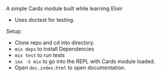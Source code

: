 A simple Cards module built while learning Elixir

- Uses doctest for testing.

Setup:

- Clone repo and cd into directory.
- `mix deps` to install Dependencies
- `mix test` to run tests
- `iex -S mix` to go into the REPL with Cards module loaded.
- Open `doc.index.html` to open documentation.
